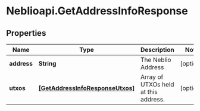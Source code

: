 # Neblioapi.GetAddressInfoResponse

## Properties
Name | Type | Description | Notes
------------ | ------------- | ------------- | -------------
**address** | **String** | The Neblio Address | [optional] 
**utxos** | [**[GetAddressInfoResponseUtxos]**](GetAddressInfoResponseUtxos.md) | Array of UTXOs held at this address. | [optional] 


